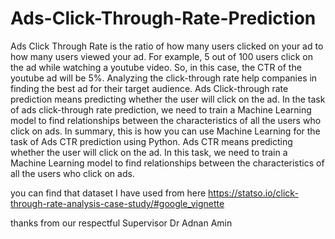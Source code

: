 # Ads-Click-Through-Rate-Prediction

Ads Click Through Rate is the ratio of how many users clicked on your ad to how many users viewed your ad. For example, 5 out of 100 users click on the ad while watching a youtube video. So, in this case, the CTR of the youtube ad will be 5%. Analyzing the click-through rate help companies in finding the best ad for their target audience.
Ads Click-through rate prediction means predicting whether the user will click on the ad. In the task of ads click-through rate prediction, we need to train a Machine Learning model to find relationships between the characteristics of all the users who click on ads.
In summary, this is how you can use Machine Learning for the task of Ads CTR prediction using Python. Ads CTR means predicting whether the user will click on the ad. In this task, we need to train a Machine Learning model to find relationships between the characteristics of all the users who click on ads.

you can find that dataset I have used from here https://statso.io/click-through-rate-analysis-case-study/#google_vignette


thanks from our respectful Supervisor  Dr Adnan Amin
